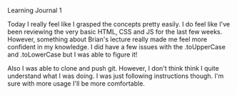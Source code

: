 Learning Journal 1

Today I really feel like I grasped the concepts pretty easily. I do feel like I've been reviewing the very basic HTML, CSS and JS for the last few weeks. However, something about Brian's lecture really made me feel more confident in my knowledge.
I did have a few issues with the .toUpperCase and .toLowerCase but I was able to figure it!

Also I was able to clone and push git. However, I don't think think I quite understand what I was doing. I was just following instructions though. I'm sure with more usage I'll be more comfortable.
